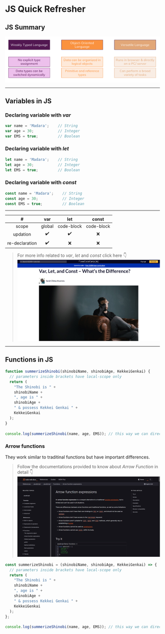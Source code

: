 # JS Quick Refresher
## JS Summary
![JS Summary](./screen_shots/js_summary.png)

---
## Variables in JS

### Declaring variable with *var*
```js
var name = 'Madara';    // String
var age = 30;           // Integer
var EMS = true;         // Boolean
```

### Declaring variable with *let*
```js
let name = 'Madara';    // String
let age = 30;           // Integer
let EMS = true;         // Boolean
```

### Declaring variable with *const*
```js
const name = 'Madara';    // String
const age = 30;           // Integer
const EMS = true;         // Boolean
```

---
|       #        |  var   |    let     |   const    |
| :------------: | :----: | :--------: | :--------: |
|     scope      | global | code-block | code-block |
|    updation    |   ✔️    |     ✔️      |     ❌      |
| re-declaration |   ✔️    |     ❌      |     ❌      |

>For more info related to *var*, *let* and *const* click here 👇[![*var* vs *let* vs *const*](./screen_shots/js_variable_declaration.png)](https://www.freecodecamp.org/news/var-let-and-const-whats-the-difference/)
---

## Functions in JS
```js
function summerizeShinobi(shinobiName, shinobiAge, KekkeiGenkai) {
  // parameters inside brackets have local-scope only
  return (
    "The Shinobi is " +
    shinobiName +
    ", age is " +
    shinobiAge +
    " & possess Kekkei Genkai " +
    KekkeiGenkai
  );
}

console.log(summerizeShinobi(name, age, EMS)); // this way we can directly prints of function's return value(s)
```
### Arrow functions
They work similar to traditinal functions but have important differences.

>Follow the documentations provided to know about *Arrow Function* in detail 👇[![Arrow Functions](./screen_shots/Arrow_fucntion.png)](https://developer.mozilla.org/en-US/docs/Web/JavaScript/Reference/Functions/Arrow_functions)
```js
const summerizeShinobi = (shinobiName, shinobiAge, KekkeiGenkai) => {
  // parameters inside brackets have local-scope only
  return (
    "The Shinobi is " +
    shinobiName +
    ", age is " +
    shinobiAge +
    " & possess Kekkei Genkai " +
    KekkeiGenkai
  );
};

console.log(summerizeShinobi(name, age, EMS)); // this way we can directly prints of function's return value(s)
```